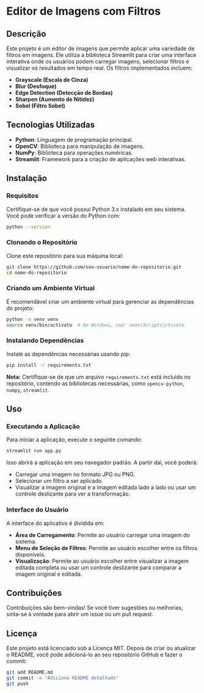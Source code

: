 # Editor de Imagens com Filtros
## Descrição
Este projeto é um editor de imagens que permite aplicar uma variedade de filtros em imagens. Ele utiliza a biblioteca Streamlit para criar uma interface interativa onde os usuários podem carregar imagens, selecionar filtros e visualizar os resultados em tempo real. Os filtros implementados incluem:
- **Grayscale (Escala de Cinza)**
- **Blur (Desfoque)**
- **Edge Detection (Detecção de Bordas)**
- **Sharpen (Aumento de Nitidez)**
- **Sobel (Filtro Sobel)**
## Tecnologias Utilizadas
- **Python**: Linguagem de programação principal.
- **OpenCV**: Biblioteca para manipulação de imagens.
- **NumPy**: Biblioteca para operações numéricas.
- **Streamlit**: Framework para a criação de aplicações web interativas.
## Instalação
### Requisitos
Certifique-se de que você possui Python 3.x instalado em seu sistema. Você pode verificar a versão do Python com:
```bash
python --version
```
### Clonando o Repositório
Clone este repositório para sua máquina local:
```bash
git clone https://github.com/seu-usuario/nome-do-repositorio.git
cd nome-do-repositorio
```
### Criando um Ambiente Virtual
É recomendável criar um ambiente virtual para gerenciar as dependências do projeto:
```bash
python -m venv venv
source venv/bin/activate  # No Windows, use: venv\Scriptsctivate
```
### Instalando Dependências
Instale as dependências necessárias usando pip:
```bash
pip install -r requirements.txt
```
**Nota:** Certifique-se de que um arquivo `requirements.txt` está incluído no repositório, contendo as bibliotecas necessárias, como `opencv-python`, `numpy`, `streamlit`.
## Uso
### Executando a Aplicação
Para iniciar a aplicação, execute o seguinte comando:
```bash
streamlit run app.py
```
Isso abrirá a aplicação em seu navegador padrão. A partir daí, você poderá:
- Carregar uma imagem no formato JPG ou PNG.
- Selecionar um filtro a ser aplicado.
- Visualizar a imagem original e a imagem editada lado a lado ou usar um controle deslizante para ver a transformação.
### Interface do Usuário
A interface do aplicativo é dividida em:
- **Área de Carregamento**: Permite ao usuário carregar uma imagem do sistema.
- **Menu de Seleção de Filtros**: Permite ao usuário escolher entre os filtros disponíveis.
- **Visualização**: Permite ao usuário escolher entre visualizar a imagem editada completa ou usar um controle deslizante para comparar a imagem original e editada.
## Contribuições
Contribuições são bem-vindas! Se você tiver sugestões ou melhorias, sinta-se à vontade para abrir um issue ou um pull request.
## Licença
Este projeto está licenciado sob a Licença MIT.
Depois de criar ou atualizar o README, você pode adicioná-lo ao seu repositório GitHub e fazer o commit:
```bash
git add README.md
git commit -m "Adiciona README detalhado"
git push
```
